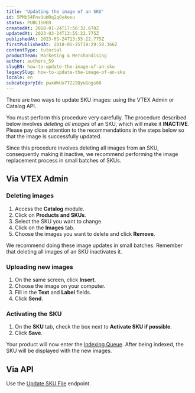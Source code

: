 ```yaml
---
title: 'Updating the image of an SKU'
id: 5PMb54FnvUuWOq2qGyAosu
status: PUBLISHED
createdAt: 2018-01-24T17:56:32.670Z
updatedAt: 2023-03-24T13:55:22.775Z
publishedAt: 2023-03-24T13:55:22.775Z
firstPublishedAt: 2018-01-25T19:29:50.366Z
contentType: tutorial
productTeam: Marketing & Merchandising
author: authors_59
slugEN: how-to-update-the-image-of-an-sku
legacySlug: how-to-update-the-image-of-an-sku
locale: en
subcategoryId: pwxWmUu7T222QyuGogs68
---
```


There are two ways to update SKU images: using the VTEX Admin or Catalog API.

<div class = "alert alert-danger">
You must perform this procedure very carefully. The procedure described below involves <em>deleting all images</em> of an SKU, which will make it <strong>INACTIVE</strong>. Please pay close attention to the recommendations in the steps below so that the image is successfully updated.
</div>

Since this procedure involves deleting all images from an SKU, consequently making it inactive, we recommend performing the image replacement process in small batches of SKUs.

## Via VTEX Admin

### Deleting images

1. Access the __Catalog__ module.
2. Click on __Products and SKUs__.
3. Select the SKU you want to change.
4. Click on the __Images__ tab.
5. Choose the images you want to delete and click __Remove__.

<div class = "alert alert-danger">
We recommend doing these image updates in small batches. Remember that deleting all images of an SKU inactivates it.
</div>

### Uploading new images

1. On the same screen, click __Insert__.
2. Choose the image on your computer.
3. Fill in the __Text__ and __Label__ fields.
4. Click __Send__.

### Activating the SKU

1. On the __SKU__ tab, check the box next to __Activate SKU if possible__.
2. Click __Save__.

Your product will now enter the [Indexing Queue](/en/tutorial/understanding-how-indexation-works). After being indexed, the SKU will be displayed with the new images.

## Via API

Use the [Update SKU File](https://developers.vtex.com/vtex-developer-docs/reference/catalog-api-sku-file#catalog-api-put-sku-file) endpoint.
